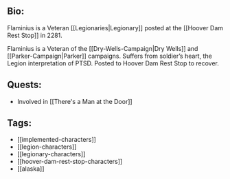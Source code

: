 ## Bio:

Flaminius is a Veteran [[Legionaries|Legionary]] posted at the [[Hoover Dam Rest Stop]] in 2281.

Flaminius is a Veteran of the [[Dry-Wells-Campaign|Dry Wells]] and [[Parker-Campaign|Parker]] campaigns. Suffers from soldier’s heart, the Legion interpretation of PTSD. Posted to Hoover Dam Rest Stop to recover.

## Quests:

- Involved in [[There's a Man at the Door]]

## Tags:

- [[implemented-characters]]
- [[legion-characters]]
- [[legionary-characters]]
- [[hoover-dam-rest-stop-characters]]
- [[alaska]]